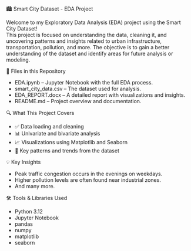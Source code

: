 🏙️ Smart City Dataset - EDA Project

Welcome to my Exploratory Data Analysis (EDA) project using the Smart City Dataset!  
This project is focused on understanding the data, cleaning it, and uncovering patterns and insights related to urban infrastructure, transportation, pollution, and more.
The objective is to gain a better understanding of the dataset and identify areas for future analysis or modeling.

📁 Files in this Repository

- EDA.ipynb – Jupyter Notebook with the full EDA process.
- smart_city_data.csv – The dataset used for analysis.
- EDA_REPORT.docx – A detailed report with visualizations and insights.
- README.md – Project overview and documentation.

🔍 What This Project Covers

- ✅ Data loading and cleaning
- 📊 Univariate and bivariate analysis
- 📈 Visualizations using Matplotlib and Seaborn
- 🧠 Key patterns and trends from the dataset


💡 Key Insights

- Peak traffic congestion occurs in the evenings on weekdays.
- Higher pollution levels are often found near industrial zones.
- And many more.


🛠️ Tools & Libraries Used

- Python 3.12
- Jupyter Notebook
- pandas
- numpy
- matplotlib
- seaborn
